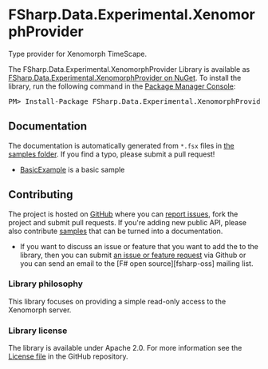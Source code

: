 FSharp.Data.Experimental.XenomorphProvider
================================

Type provider for Xenomorph TimeScape.

<div class="row">
  <div class="span1"></div>
  <div class="span6">
    <div class="well well-small" id="nuget">
      The FSharp.Data.Experimental.XenomorphProvider Library is available as <a href="https://nuget.org/packages/FSharp.Data.Experimental.XenomorphProvider">FSharp.Data.Experimental.XenomorphProvider on NuGet</a>.
      To install the library, run the following command in the <a href="http://docs.nuget.org/docs/start-here/using-the-package-manager-console">Package Manager Console</a>:
      <pre>PM> Install-Package FSharp.Data.Experimental.XenomorphProvider</pre>
    </div>
  </div>
  <div class="span1"></div>
</div>


Documentation
-------------

The documentation is automatically generated from `*.fsx` files in 
[the samples folder][samples]. If you find a typo, please submit a pull request!

 * [BasicExample](BasicExample.html) is a basic sample

 
Contributing
------------

The project is hosted on [GitHub][gh] where you can [report issues][issues], fork 
the project and submit pull requests. If you're adding new public API, please also 
contribute [samples][samples] that can be turned into a documentation.

 * If you want to discuss an issue or feature that you want to add the to the library,
   then you can submit [an issue or feature request][issues] via Github or you can 
   send an email to the [F# open source][fsharp-oss] mailing list.


### Library philosophy

This library focuses on providing a simple read-only access to the Xenomorph server.


### Library license

The library is available under Apache 2.0. For more information see the 
[License file][license] in the GitHub repository. 



  [source]: https://github.com/fsprojects/FSharp.Data.Experimental.XenomorphProvider/zipball/master
  [compiled]: https://github.com/fsprojects/FSharp.Data.Experimental.XenomorphProvider/zipball/release
  [samples]: https://github.com/fsprojects/FSharp.Data.Experimental.XenomorphProvider/tree/master/samples
  [gh]: https://github.com/fsprojects/FSharp.Data.Experimental.XenomorphProvider
  [issues]: https://github.com/fsprojects/FSharp.Data.Experimental.XenomorphProvider/issues
  [license]: https://github.com/fsprojects/FSharp.Data.Experimental.XenomorphProvider/blob/master/LICENSE.md


